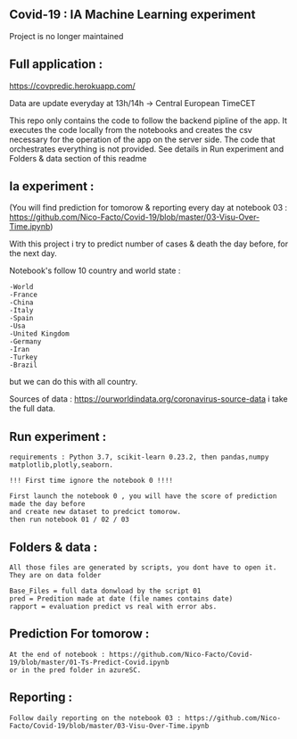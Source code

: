 ## Covid-19 : IA Machine Learning experiment

Project is no longer maintained

## Full application :

https://covpredic.herokuapp.com/

Data are update everyday at 13h/14h -> Central European TimeCET

This repo only contains the code to follow the backend pipline of the app.
It executes the code locally from the notebooks and creates the csv necessary for the operation of the app on the server side. 
The code that orchestrates everything is not provided.
See details in Run experiment and Folders & data section of this readme

## Ia experiment :

(You will find prediction for tomorow & reporting every day at notebook 03 : 
 https://github.com/Nico-Facto/Covid-19/blob/master/03-Visu-Over-Time.ipynb)

With this project i try to predict number of cases & death the day before, for the next day.

Notebook's follow 10 country and world state :
    
    -World
    -France
    -China
    -Italy
    -Spain
    -Usa
    -United Kingdom
    -Germany
    -Iran
    -Turkey
    -Brazil

but we can do this with all country.

Sources of data : https://ourworldindata.org/coronavirus-source-data
i take the full data.

## Run experiment :
    requirements : Python 3.7, scikit-learn 0.23.2, then pandas,numpy matplotlib,plotly,seaborn.

    !!! First time ignore the notebook 0 !!!!

    First launch the notebook 0 , you will have the score of prediction made the day before
    and create new dataset to predcict tomorow.
    then run notebook 01 / 02 / 03 

## Folders & data :

    All those files are generated by scripts, you dont have to open it. They are on data folder

    Base_Files = full data donwload by the script 01
    pred = Predition made at date (file names contains date)
    rapport = evaluation predict vs real with error abs.

## Prediction For tomorow :
    
    At the end of notebook : https://github.com/Nico-Facto/Covid-19/blob/master/01-Ts-Predict-Covid.ipynb
    or in the pred folder in azureSC.

## Reporting : 

    Follow daily reporting on the notebook 03 : https://github.com/Nico-Facto/Covid-19/blob/master/03-Visu-Over-Time.ipynb







